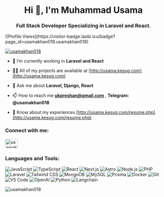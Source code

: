 <h1 align="center">Hi 👋, I'm Muhammad Usama</h1>
<h3 align="center">Full Stack Developer Specializing in Laravel and React.</h3>
![Profile Views](https://visitor-badge.laobi.icu/badge?page_id=usamakhan018.usamakhan018)
<p align="left"> <a href="https://github.com/ryo-ma/github-profile-trophy"><img src="https://github-profile-trophy.vercel.app/?username=usamakhan018" alt="usamakhan018" /></a> </p>

- 🌱 I’m currently working in **Laravel and React**

- 👨‍💻 All of my projects are available at [http://usama.kesug.com](http://usama.kesug.com)

- 💬 Ask me about **Laravel, Django, React**

- 📫 How to reach me **ukpreshan@gmail.com** , **Telegram: @usamakhan018**

- 📄 Know about my experiences [http://usama.kesug.com/resume.php](http://usama.kesug.com/resume.php)

<h3 align="left">Connect with me:</h3>
<p align="left">
<a href="https://linkedin.com/in/usamakhan018" target="blank"><img align="center" src="https://raw.githubusercontent.com/rahuldkjain/github-profile-readme-generator/master/src/images/icons/Social/linked-in-alt.svg" alt="usamakhan018" height="30" width="40" /></a>
</p>

<h3 align="left">Languages and Tools:</h3>

![JavaScript](https://img.shields.io/badge/-JavaScript-F7DF1E?style=for-the-badge&logo=javascript&logoColor=black)
![TypeScript](https://img.shields.io/badge/-TypeScript-3178C6?style=for-the-badge&logo=typescript&logoColor=white)
![React](https://img.shields.io/badge/-React-61DAFB?style=for-the-badge&logo=react&logoColor=black)
![Next.js](https://img.shields.io/badge/-Next.js-000000?style=for-the-badge&logo=next.js&logoColor=white)
![Astro](https://img.shields.io/badge/-Astro-FF5D01?style=for-the-badge&logo=astro&logoColor=white)
![Node.js](https://img.shields.io/badge/-Node.js-339933?style=for-the-badge&logo=node.js&logoColor=white)
![PHP](https://img.shields.io/badge/-PHP-777BB4?style=for-the-badge&logo=php&logoColor=white)
![Laravel](https://img.shields.io/badge/-Laravel-FF2D20?style=for-the-badge&logo=laravel&logoColor=white)
![Tailwind CSS](https://img.shields.io/badge/-Tailwind_CSS-38B2AC?style=for-the-badge&logo=tailwind-css&logoColor=white)
![MongoDB](https://img.shields.io/badge/-MongoDB-47A248?style=for-the-badge&logo=mongodb&logoColor=white)
![MySQL](https://img.shields.io/badge/-MySQL-4479A1?style=for-the-badge&logo=mysql&logoColor=white)
![Prisma](https://img.shields.io/badge/-Prisma-2D3748?style=for-the-badge&logo=prisma&logoColor=white)
![Docker](https://img.shields.io/badge/-Docker-2496ED?style=for-the-badge&logo=docker&logoColor=white)
![Git](https://img.shields.io/badge/-Git-F05032?style=for-the-badge&logo=git&logoColor=white)
![VS Code](https://img.shields.io/badge/-VS_Code-007ACC?style=for-the-badge&logo=visual-studio-code&logoColor=white)
![OpenAI](https://img.shields.io/badge/-OpenAI-412991?style=for-the-badge&logo=openai&logoColor=white)
![Python](https://img.shields.io/badge/-Python-3776AB?style=for-the-badge&logo=python&logoColor=white)
![Langchain](https://img.shields.io/badge/-Langchain-3C3C3B?style=for-the-badge)

<p><img align="left" src="https://github-readme-stats.vercel.app/api/top-langs?username=usamakhan018&show_icons=true&locale=en&layout=compact" alt="usamakhan018" /></p>

